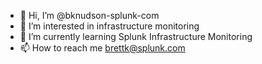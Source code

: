 - 👋 Hi, I’m @bknudson-splunk-com
- 👀 I’m interested in infrastructure monitoring
- 🌱 I’m currently learning Splunk Infrastructure Monitoring
- 📫 How to reach me brettk@splunk.com

<!---
bknudson-splunk-com/bknudson-splunk-com is a ✨ special ✨ repository because its `README.md` (this file) appears on your GitHub profile.
You can click the Preview link to take a look at your changes.
--->

